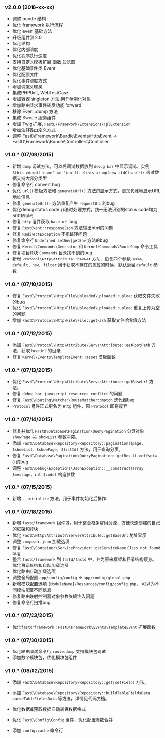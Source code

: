 ### v2.0.0 (2016-xx-xx)

- 调整 bundle 结构
- 优化 framework 执行流程
- 优化 event 基础方法
- 升级组件到 2.0
- 优化结构
- 优化内部调度
- 优化程序执行速度
- 支持自定义模板扩展,函数,过滤器
- 优化基础事件类 Event
- 优化配置文件
- 优化事件调度方式
- 增加调度处理类
- 集成PHPUnit, WebTestCase
- 增加容器 singleton 方法,用于单例化对象
- 增加路由请求事件转发功能 forward
- 移除 Event::dump 方法
- 集成 Swoole 服务组件
- 增加 Twig 扩展, `FastD\Framework\Extensions\TplExtension`
- 增加注释路由定义方式
- 调整 FastD\Framework\Bundle\Events\Http\Event -> FastD\Framework\Bundle\Controllers\Controller


### v1.0.* (07/09/2015)

- 新增 `dump` 调试方法，可以将调试数据放到 `debug bar` 中显示调试。实例: `$this->dump(['name' => 'jan']), $this->dump(new stdClass());` 调试数据支持大部分类型
- 修复命令行 convert bug
- 优化 `url()` 模板方法和 `generateUrl()` 方法的显示方式，更加优雅地显示URL地址信息
- 修复 `generateUrl()` 方法重复产生 `requestUri` 的bug
- 优化debug status code 非法时处理方式，统一无法识别的status code均为500错误码
- 修复 `http` 组件获取 `base url` bug
- 修复 `RestEvent::responseJson` 方法输出html的问题
- 修复 `RedirectException` 不能跳转问题
- 修复命令行 `Undefined setEnv|getEnv` 方法的bug
- 修复 `Kernel\Commands\Generator` 和 `Kernel\Commands\RouteDump` 命令工具
- 修复项目模块 `Commands` 目录找不到的bug
- 新增 `Protocol\Http\Attribute::hasGet` 方法，包含四个参数. `name, default, raw, filter` 用于获取不存在的属性的时候，默认返回 `default` 参数


### v1.0.* (07/10/2015)

- 修复 `FastD\Protocol\Http\File\Uploaded\Uploaded::upload` 获取文件失败的bug
- 优化 `FastD\Protocol\Http\File\Uploaded\Uploaded::upload` 重复上传为空的问题
- 增加 `FastD\Protocol\Http\File\File::getHash` 获取文件哈希值方法


### v1.0.* (07/12/2015)

- 添加 `FastD\Protocol\Http\Attribute\ServerAttribute::getRootPath` 方法，获取 `baseUrl` 的目录
- 修复 `Kernel\Events\TemplateEvent::asset` 模板函数


### v1.0.* (07/13/2015)

- 优化 `FastD\Protocol\Http\Attribute\ServerAttribute::getBaseUrl` 方法。
- 修复 `debug bar javascript resources conflict` 的问题
- 修复 `FastD\Routing\Matcher\RouteMatcher::match` 迭代器bug
- `Protocol` 组件正式更名为 `Http` 组件，原 `Protocol` 即将废弃


### v1.0.* (07/14/2015)

- 修复并优化 `FastD\Database\Pagination\QueryPagination` 分页对象 `showPage && showList` 参数冲突。
- 添加 `FastD\Database\Repository\Repository::pagination($page, $showList, $showPage, $lastId)`  方法，用于查询分页。
- 修复 `FastD\Database\Pagination\QueryPagination::getResult->offset= 0` 的bug
- 调整 `FastD\Debug\Exceptions\JsonException::__construct(array $message, int $code)` 构造参数


### v1.0.* (07/15/2015)

- 新增 `__initialize` 方法，用于事件初始化后操作.


### v1.0.* (07/18/2015)

- 新增 `fastd/framework` 组件包，用于整合框架常用资源，方便快速创建的自己的框架和模块
- 优化 `FastD\Http\Attribute\ServerAttribute::getBaseUrl` 地址显示
- 调整 `composer.json` 加载选项
- 修复 `FastD\Container\ServiceProvider::getServiceName` `Class not found`  bug
- 整合 `fastd/framework` 到 `fastd/fastd` 中，并为原来框架和目录结构瘦身。优化目录结构和自动加载选项
- 优化路由自动加载选项
- 调整全局配置 `app/config/config` => `app/config/global.php`
- 新增模块配置选项 `[ModuleName]/Resources/config/config.php`， 可以为不同模块配置不同信息
- 修复路由映射控制器对象参数依赖注入问题
- 修复命令行扫描bug


### v1.0.* (07/23/2015)

- 优化`fastd/framework` : `FastD\Framework\Events\TemplateEvent` 扩展函数


### v1.0.* (07/30/2015)

- 优化路由调试命令行 `route:dump` 支持模块包调试
- 添加数个模块包，优化模块包组件


### v1.0.* (08/02/2015)

- 添加 `FastD\Database\Repository\Repository::get|setFields` 方法。
  
- 添加 `FastD\Database\Repository\Repository::buildTableFieldsData parseTableFieldsData` 等方法，详情见代码文档。
  
- 优化数据库获取数据自动转换数据格式
  
- 优化 `FastD\Config\Config` 组件，优化配置参数合并
  
- 添加 `config:cache` 命令行
  
  ​
